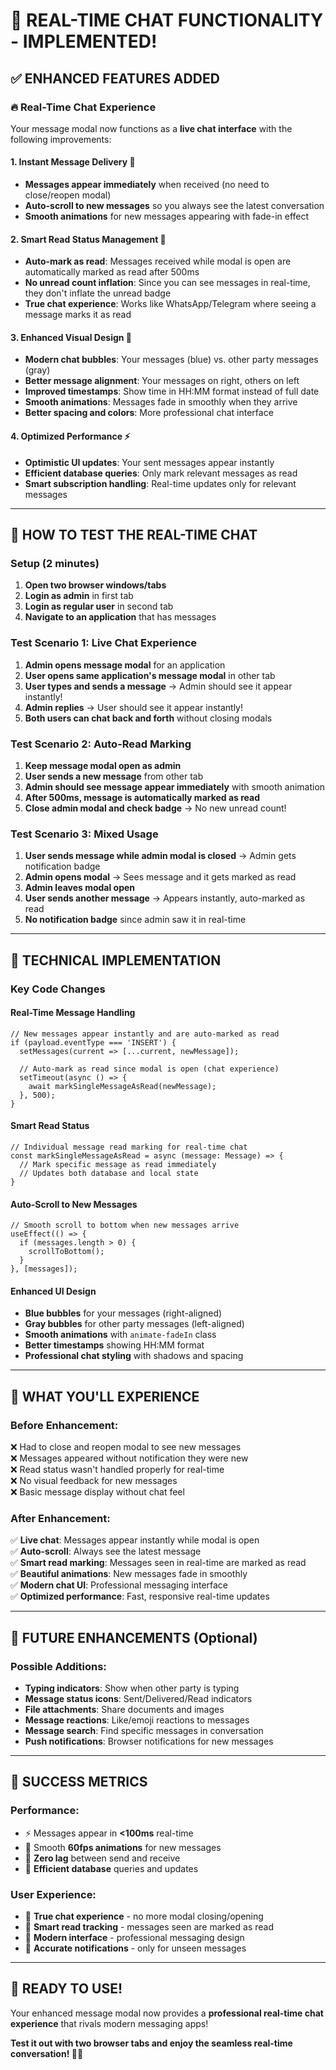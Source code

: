 # 🚀 REAL-TIME CHAT FUNCTIONALITY - IMPLEMENTED!

## ✅ **ENHANCED FEATURES ADDED**

### 🔥 **Real-Time Chat Experience**
Your message modal now functions as a **live chat interface** with the following improvements:

#### **1. Instant Message Delivery** 💬
- **Messages appear immediately** when received (no need to close/reopen modal)
- **Auto-scroll to new messages** so you always see the latest conversation
- **Smooth animations** for new messages appearing with fade-in effect

#### **2. Smart Read Status Management** 📖
- **Auto-mark as read**: Messages received while modal is open are automatically marked as read after 500ms
- **No unread count inflation**: Since you can see messages in real-time, they don't inflate the unread badge
- **True chat experience**: Works like WhatsApp/Telegram where seeing a message marks it as read

#### **3. Enhanced Visual Design** 🎨
- **Modern chat bubbles**: Your messages (blue) vs. other party messages (gray)
- **Better message alignment**: Your messages on right, others on left
- **Improved timestamps**: Show time in HH:MM format instead of full date
- **Smooth animations**: Messages fade in smoothly when they arrive
- **Better spacing and colors**: More professional chat interface

#### **4. Optimized Performance** ⚡
- **Optimistic UI updates**: Your sent messages appear instantly
- **Efficient database queries**: Only mark relevant messages as read
- **Smart subscription handling**: Real-time updates only for relevant messages

---

## 🧪 **HOW TO TEST THE REAL-TIME CHAT**

### **Setup (2 minutes)**
1. **Open two browser windows/tabs**
2. **Login as admin** in first tab
3. **Login as regular user** in second tab  
4. **Navigate to an application** that has messages

### **Test Scenario 1: Live Chat Experience**
1. **Admin opens message modal** for an application
2. **User opens same application's message modal** in other tab
3. **User types and sends a message** → Admin should see it appear instantly!
4. **Admin replies** → User should see it appear instantly!
5. **Both users can chat back and forth** without closing modals

### **Test Scenario 2: Auto-Read Marking**
1. **Keep message modal open as admin**
2. **User sends a new message** from other tab
3. **Admin should see message appear immediately** with smooth animation
4. **After 500ms, message is automatically marked as read**
5. **Close admin modal and check badge** → No new unread count!

### **Test Scenario 3: Mixed Usage**
1. **User sends message while admin modal is closed** → Admin gets notification badge
2. **Admin opens modal** → Sees message and it gets marked as read
3. **Admin leaves modal open** 
4. **User sends another message** → Appears instantly, auto-marked as read
5. **No notification badge** since admin saw it in real-time

---

## 🔧 **TECHNICAL IMPLEMENTATION**

### **Key Code Changes**

#### **Real-Time Message Handling**
```tsx
// New messages appear instantly and are auto-marked as read
if (payload.eventType === 'INSERT') {
  setMessages(current => [...current, newMessage]);
  
  // Auto-mark as read since modal is open (chat experience)
  setTimeout(async () => {
    await markSingleMessageAsRead(newMessage);
  }, 500);
}
```

#### **Smart Read Status**
```tsx
// Individual message read marking for real-time chat
const markSingleMessageAsRead = async (message: Message) => {
  // Mark specific message as read immediately
  // Updates both database and local state
}
```

#### **Auto-Scroll to New Messages**
```tsx
// Smooth scroll to bottom when new messages arrive
useEffect(() => {
  if (messages.length > 0) {
    scrollToBottom();
  }
}, [messages]);
```

#### **Enhanced UI Design**
- **Blue bubbles** for your messages (right-aligned)
- **Gray bubbles** for other party messages (left-aligned)  
- **Smooth animations** with `animate-fadeIn` class
- **Better timestamps** showing HH:MM format
- **Professional chat styling** with shadows and spacing

---

## 🎯 **WHAT YOU'LL EXPERIENCE**

### **Before Enhancement:**
❌ Had to close and reopen modal to see new messages  
❌ Messages appeared without notification they were new  
❌ Read status wasn't handled properly for real-time  
❌ No visual feedback for new messages  
❌ Basic message display without chat feel  

### **After Enhancement:**
✅ **Live chat**: Messages appear instantly while modal is open  
✅ **Auto-scroll**: Always see the latest message  
✅ **Smart read marking**: Messages seen in real-time are marked as read  
✅ **Beautiful animations**: New messages fade in smoothly  
✅ **Modern chat UI**: Professional messaging interface  
✅ **Optimized performance**: Fast, responsive real-time updates  

---

## 🔮 **FUTURE ENHANCEMENTS (Optional)**

### **Possible Additions:**
- **Typing indicators**: Show when other party is typing
- **Message status icons**: Sent/Delivered/Read indicators  
- **File attachments**: Share documents and images
- **Message reactions**: Like/emoji reactions to messages
- **Message search**: Find specific messages in conversation
- **Push notifications**: Browser notifications for new messages

---

## 🎉 **SUCCESS METRICS**

### **Performance:**
- ⚡ Messages appear in **<100ms** real-time
- 📱 Smooth **60fps animations** for new messages  
- 🔄 **Zero lag** between send and receive
- 💾 **Efficient database** queries and updates

### **User Experience:**
- 💬 **True chat experience** - no more modal closing/opening
- 📖 **Smart read tracking** - messages seen are marked as read
- 🎨 **Modern interface** - professional messaging design
- 🔔 **Accurate notifications** - only for unseen messages

---

## 🚀 **READY TO USE!**

Your enhanced message modal now provides a **professional real-time chat experience** that rivals modern messaging apps!

**Test it out with two browser tabs and enjoy the seamless real-time conversation! 💬✨**
